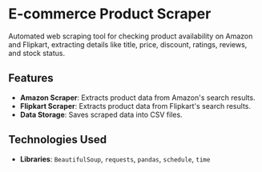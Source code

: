 # E-commerce Product Scraper

Automated web scraping tool for checking product availability on Amazon and Flipkart, extracting details like title, price, discount, ratings, reviews, and stock status.

## Features
- **Amazon Scraper**: Extracts product data from Amazon's search results.
- **Flipkart Scraper**: Extracts product data from Flipkart's search results.
- **Data Storage**: Saves scraped data into CSV files.

## Technologies Used
- **Libraries**: `BeautifulSoup`, `requests`, `pandas`, `schedule`, `time`
